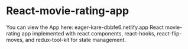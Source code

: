 # React-movie-rating-app
You can view the App here: eager-kare-dbbfe6.netlify.app
React movie-rating app implemented with react components, react-hooks, react-flip-moves, and redux-tool-kit for state management.
